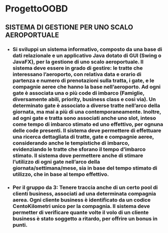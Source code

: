 # ProgettoOOBD
## SISTEMA DI GESTIONE PER UNO SCALO AEROPORTUALE
- ### Si sviluppi un sistema informativo, composto da una base di dati relazionale e un applicativo Java dotato di GUI (Swing o JavaFX), per la gestione di uno scalo aeroportuale. Il sistema deve essere in grado di gestire: le tratte che interessano l’aeroporto, con relativa data e orario di partenza e numero di prenotazioni sulla tratta, i gate, e le compagnie aeree che hanno la base nell’aeroporto. Ad ogni gate è associata una o più code di imbarco (Famiglie, diversamente abili, priority, business class e così via). Un determinato gate è associato a diverse tratte nell’arco della giornata, ma mai a più di una contemporaneamente. Inoltre, ad ogni gate e tratta sono associati anche uno slot, inteso come tempo di imbarco stimato ed uno effettivo, per ognuna delle code presenti. Il sistema deve permettere di effettuare una ricerca dettagliata di tratte, gate e compagnie aeree, considerando anche le tempistiche di imbarco, evidenziando le tratte che sforano il tempo d’imbarco stimato. Il sistema dove permettere anche di stimare l’utilizzo di ogni gate nell’arco della giornata/settimana/mese, sia in base del tempo stimato di utilizzo, che in base al tempo effettivo.
- ### Per il gruppo da 3: Tenere traccia anche di un certo pool di clienti business, associati ad una determinata compagnia aerea. Ogni cliente business è identificato da un codice CentoKilometri unico per la compagnia. Il sistema deve permetter di verificare quante volte il volo di un cliente business è stato soggetto a ritardo, per offrire un bonus in punti.
